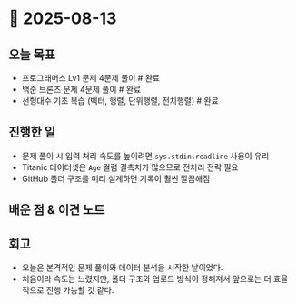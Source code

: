 # 📅 2025-08-13

## 오늘 목표
- 프로그래머스 Lv1 문제 4문제 풀이 # 완료
- 백준 브론즈 문제 4문제 풀이 # 완료
- 선형대수 기초 복습 (벡터, 행렬, 단위행렬, 전치행렬)  # 완료

## 진행한 일
- 문제 풀이 시 입력 처리 속도를 높이려면 `sys.stdin.readline` 사용이 유리
- Titanic 데이터셋은 `Age` 컬럼 결측치가 많으므로 전처리 전략 필요
- GitHub 폴더 구조를 미리 설계하면 기록이 훨씬 깔끔해짐

## 배운 점 & 이견 노트


## 회고
- 오늘은 본격적인 문제 풀이와 데이터 분석을 시작한 날이었다.  
- 처음이라 속도는 느렸지만, 폴더 구조와 업로드 방식이 정해져서 앞으로는 더 효율적으로 진행 가능할 것 같다.
